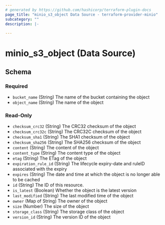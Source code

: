 ```yaml
---
# generated by https://github.com/hashicorp/terraform-plugin-docs
page_title: "minio_s3_object Data Source - terraform-provider-minio"
subcategory: ""
description: |-
  
---
```


# minio_s3_object (Data Source)





<!-- schema generated by tfplugindocs -->
## Schema

### Required

- `bucket_name` (String) The name of the bucket containing the object
- `object_name` (String) The name of the object

### Read-Only

- `checksum_crc32` (String) The CRC32 checksum of the object
- `checksum_crc32c` (String) The CRC32C checksum of the object
- `checksum_sha1` (String) The SHA1 checksum of the object
- `checksum_sha256` (String) The SHA256 checksum of the object
- `content` (String) The content of the object
- `content_type` (String) The content type of the object
- `etag` (String) The ETag of the object
- `expiration_rule_id` (String) The lifecycle expiry-date and ruleID associated with the expiry
- `expires` (String) The  date and time at which the object is no longer able to be cached
- `id` (String) The ID of this resource.
- `is_latest` (Boolean) Whether the object is the latest version
- `last_modified` (String) The last modified time of the object
- `owner` (Map of String) The owner of the object
- `size` (Number) The size of the object
- `storage_class` (String) The storage class of the object
- `version_id` (String) The version ID of the object
